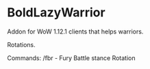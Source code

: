 BoldLazyWarrior
=========

Addon for WoW 1.12.1 clients that helps warriors.

Rotations.

Commands:
/fbr - Fury Battle stance Rotation